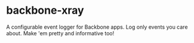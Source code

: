 backbone-xray
=============

A configurable event logger for Backbone apps. Log only events you care about. Make 'em pretty and informative too!
